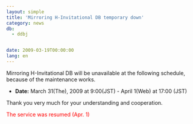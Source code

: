 ```yaml
---
layout: simple
title: 'Mirroring H-Invitational DB temporary down'
category: news
db:
  - ddbj


date: 2009-03-19T00:00:00
lang: en
---
```


<html>Mirroring H-Invitational DB will be unavailable at the following schedule,<br>because of the maintenance works.

<ul>
    <li><b>Date:</b> March 31(The), 2009 at 9:00(JST) - April 1(Web) at 17:00 (JST)</li>
</ul>

<p>Thank you very much for your understanding and cooperation.</p>

<p>
    <font color="#ff0000">The service was resumed (Apr. 1)</font>
</p>
</html>

